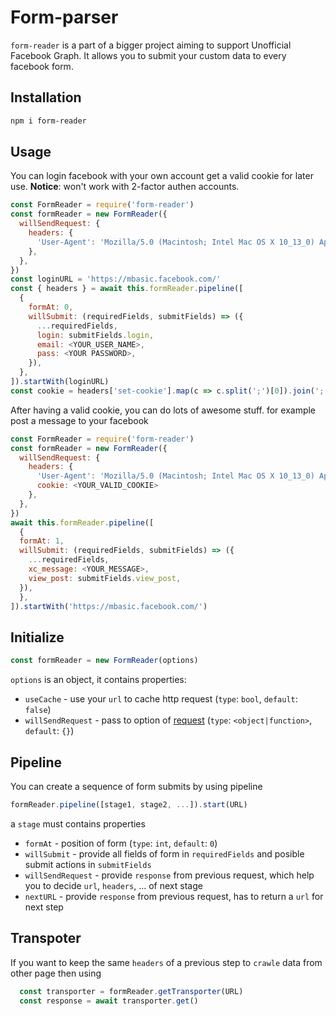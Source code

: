 # Form-parser
`form-reader` is a part of a bigger project aiming to support Unofficial Facebook Graph. It allows you to submit your custom data to every facebook form.

## Installation 

```bash
npm i form-reader
```

## Usage
You can login facebook with your own account get a valid cookie for later use. __Notice__: won't work with 2-factor authen accounts.

```javascript
const FormReader = require('form-reader')
const formReader = new FormReader({
  willSendRequest: {
    headers: {
      'User-Agent': 'Mozilla/5.0 (Macintosh; Intel Mac OS X 10_13_0) AppleWebKit/537.36 (KHTML, like Gecko) Chrome/67.0.3396.99 Safari/537.36',
    },
  },
})
const loginURL = 'https://mbasic.facebook.com/'
const { headers } = await this.formReader.pipeline([
  {
    formAt: 0,
    willSubmit: (requiredFields, submitFields) => ({
      ...requiredFields,
      login: submitFields.login,
      email: <YOUR_USER_NAME>,
      pass: <YOUR PASSWORD>,
    }),
  },
]).startWith(loginURL)
const cookie = headers['set-cookie'].map(c => c.split(';')[0]).join(';')
```
After having a valid cookie, you can do lots of awesome stuff. for example post a message to your facebook

```javascript
const FormReader = require('form-reader')
const formReader = new FormReader({
  willSendRequest: {
    headers: {
      'User-Agent': 'Mozilla/5.0 (Macintosh; Intel Mac OS X 10_13_0) AppleWebKit/537.36 (KHTML, like Gecko) Chrome/67.0.3396.99 Safari/537.36',
      cookie: <YOUR_VALID_COOKIE>
    },
  },
})
await this.formReader.pipeline([
  {
  formAt: 1,
  willSubmit: (requiredFields, submitFields) => ({
    ...requiredFields,
    xc_message: <YOUR_MESSAGE>,
    view_post: submitFields.view_post,
  }),
  },
]).startWith('https://mbasic.facebook.com/')
```
## Initialize

```javascript
const formReader = new FormReader(options)
```
`options` is an object, it contains properties:

- `useCache` - use your `url` to cache http request (`type`: `bool`, `default`: `false`)
- `willSendRequest` - pass to option of [request](https://github.com/request/request#requestoptions-callback) (`type`: `<object|function>`, `default`: `{}`)

## Pipeline

You can create a sequence of form submits by using pipeline

```javascript
formReader.pipeline([stage1, stage2, ...]).start(URL)
```
a `stage` must contains properties

- `formAt` - position of form (`type`: `int`, `default`: `0`)
- `willSubmit` - provide all fields of form in `requiredFields` and posible submit actions in `submitFields`
- `willSendRequest` - provide `response` from previous request, which help you to decide `url`, `headers`, ... of next stage
- `nextURL` - provide `response` from previous request, has to return a `url` for next step

## Transpoter

If you want to keep the same `headers` of a previous step to `crawle` data from other page then using 

```javascript
  const transporter = formReader.getTransporter(URL)
  const response = await transporter.get()
```
